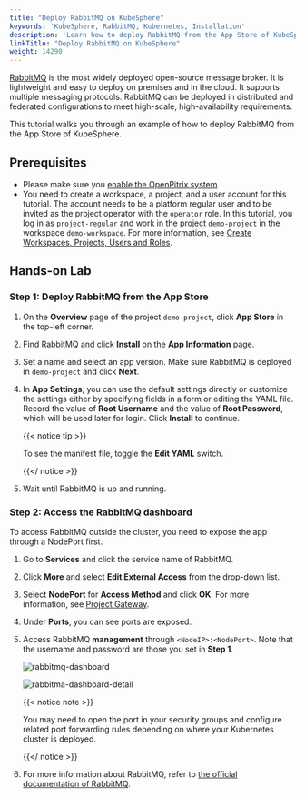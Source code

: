 ```yaml
---
title: "Deploy RabbitMQ on KubeSphere"
keywords: 'KubeSphere, RabbitMQ, Kubernetes, Installation'
description: 'Learn how to deploy RabbitMQ from the App Store of KubeSphere and access its service.'
linkTitle: "Deploy RabbitMQ on KubeSphere"
weight: 14290
---
```

[RabbitMQ](https://www.rabbitmq.com/) is the most widely deployed open-source message broker. It is lightweight and easy to deploy on premises and in the cloud. It supports multiple messaging protocols. RabbitMQ can be deployed in distributed and federated configurations to meet high-scale, high-availability requirements.

This tutorial walks you through an example of how to deploy RabbitMQ from the App Store of KubeSphere.

## Prerequisites

- Please make sure you [enable the OpenPitrix system](../../../pluggable-components/app-store/).
- You need to create a workspace, a project, and a user account for this tutorial. The account needs to be a platform regular user and to be invited as the project operator with the `operator` role. In this tutorial, you log in as `project-regular` and work in the project `demo-project` in the workspace `demo-workspace`. For more information, see [Create Workspaces, Projects, Users and Roles](../../../quick-start/create-workspace-and-project/).

## Hands-on Lab

### Step 1: Deploy RabbitMQ from the App Store

1. On the **Overview** page of the project `demo-project`, click **App Store** in the top-left corner.

2. Find RabbitMQ and click **Install** on the **App Information** page.

3. Set a name and select an app version. Make sure RabbitMQ is deployed in `demo-project` and click **Next**.

4. In **App Settings**, you can use the default settings directly or customize the settings either by specifying fields in a form or editing the YAML file. Record the value of **Root Username** and the value of **Root Password**, which will be used later for login. Click **Install** to continue.

   {{< notice tip >}}

   To see the manifest file, toggle the **Edit YAML** switch.

   {{</ notice >}}

5. Wait until RabbitMQ is up and running.

### Step 2: Access the RabbitMQ dashboard

To access RabbitMQ outside the cluster, you need to expose the app through a NodePort first.

1. Go to **Services** and click the service name of RabbitMQ.

2. Click **More** and select **Edit External Access** from the drop-down list.

3. Select **NodePort** for **Access Method** and click **OK**. For more information, see [Project Gateway](../../../project-administration/project-gateway/). 

4. Under **Ports**, you can see ports are exposed.

5. Access RabbitMQ **management** through `<NodeIP>:<NodePort>`. Note that the username and password are those you set in **Step 1**.
   
   ![rabbitmq-dashboard](/images/docs/v3.x/appstore/built-in-apps/rabbitmq-app/rabbitmq-dashboard.png)

   ![rabbitma-dashboard-detail](/images/docs/v3.x/appstore/built-in-apps/rabbitmq-app/rabbitma-dashboard-detail.png)

   {{< notice note >}}

   You may need to open the port in your security groups and configure related port forwarding rules depending on where your Kubernetes cluster is deployed.

   {{</ notice >}} 

6. For more information about RabbitMQ, refer to [the official documentation of RabbitMQ](https://www.rabbitmq.com/documentation.html).